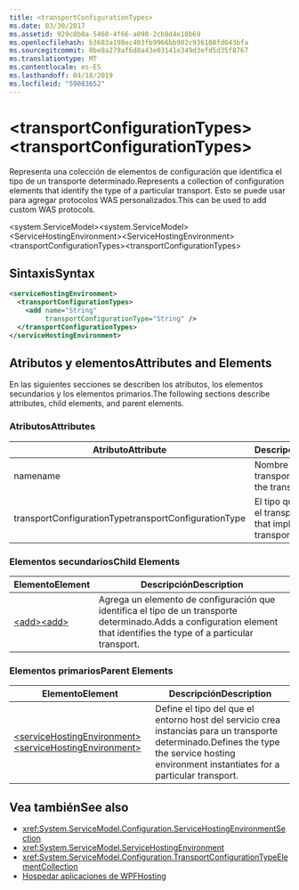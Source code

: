 ```yaml
---
title: <transportConfigurationTypes>
ms.date: 03/30/2017
ms.assetid: 929c8b0a-5460-4f66-a098-2cb8d4e10b69
ms.openlocfilehash: b3683a198ec403fb9966bb902c936108fd043bfa
ms.sourcegitcommit: 0be8a279af6d8a43e03141e349d3efd5d35f8767
ms.translationtype: MT
ms.contentlocale: es-ES
ms.lasthandoff: 04/18/2019
ms.locfileid: "59083652"
---
```

# <a name="transportconfigurationtypes"></a><span data-ttu-id="88b63-101">\<transportConfigurationTypes></span><span class="sxs-lookup"><span data-stu-id="88b63-101">\<transportConfigurationTypes></span></span>
<span data-ttu-id="88b63-102">Representa una colección de elementos de configuración que identifica el tipo de un transporte determinado.</span><span class="sxs-lookup"><span data-stu-id="88b63-102">Represents a collection of configuration elements that identify the type of a particular transport.</span></span> <span data-ttu-id="88b63-103">Esto se puede usar para agregar protocolos WAS personalizados.</span><span class="sxs-lookup"><span data-stu-id="88b63-103">This can be used to add custom WAS protocols.</span></span>  
  
 <span data-ttu-id="88b63-104">\<system.ServiceModel></span><span class="sxs-lookup"><span data-stu-id="88b63-104">\<system.ServiceModel></span></span>  
<span data-ttu-id="88b63-105">\<ServiceHostingEnvironment></span><span class="sxs-lookup"><span data-stu-id="88b63-105">\<ServiceHostingEnvironment></span></span>  
<span data-ttu-id="88b63-106">\<transportConfigurationTypes></span><span class="sxs-lookup"><span data-stu-id="88b63-106">\<transportConfigurationTypes></span></span>  
  
## <a name="syntax"></a><span data-ttu-id="88b63-107">Sintaxis</span><span class="sxs-lookup"><span data-stu-id="88b63-107">Syntax</span></span>  
  
```xml  
<serviceHostingEnvironment>
  <transportConfigurationTypes>
    <add name="String"
         transportConfigurationType="String" />
  </transportConfigurationTypes>
</serviceHostingEnvironment>
```  
  
## <a name="attributes-and-elements"></a><span data-ttu-id="88b63-108">Atributos y elementos</span><span class="sxs-lookup"><span data-stu-id="88b63-108">Attributes and Elements</span></span>  
 <span data-ttu-id="88b63-109">En las siguientes secciones se describen los atributos, los elementos secundarios y los elementos primarios.</span><span class="sxs-lookup"><span data-stu-id="88b63-109">The following sections describe attributes, child elements, and parent elements.</span></span>  
  
### <a name="attributes"></a><span data-ttu-id="88b63-110">Atributos</span><span class="sxs-lookup"><span data-stu-id="88b63-110">Attributes</span></span>  
  
|<span data-ttu-id="88b63-111">Atributo</span><span class="sxs-lookup"><span data-stu-id="88b63-111">Attribute</span></span>|<span data-ttu-id="88b63-112">Descripción</span><span class="sxs-lookup"><span data-stu-id="88b63-112">Description</span></span>|  
|---------------|-----------------|  
|<span data-ttu-id="88b63-113">name</span><span class="sxs-lookup"><span data-stu-id="88b63-113">name</span></span>|<span data-ttu-id="88b63-114">Nombre del transporte.</span><span class="sxs-lookup"><span data-stu-id="88b63-114">The name of the transport</span></span>|  
|<span data-ttu-id="88b63-115">transportConfigurationType</span><span class="sxs-lookup"><span data-stu-id="88b63-115">transportConfigurationType</span></span>|<span data-ttu-id="88b63-116">El tipo que implementa el transporte.</span><span class="sxs-lookup"><span data-stu-id="88b63-116">The type that implements the transport</span></span>|  
  
### <a name="child-elements"></a><span data-ttu-id="88b63-117">Elementos secundarios</span><span class="sxs-lookup"><span data-stu-id="88b63-117">Child Elements</span></span>  
  
|<span data-ttu-id="88b63-118">Elemento</span><span class="sxs-lookup"><span data-stu-id="88b63-118">Element</span></span>|<span data-ttu-id="88b63-119">Descripción</span><span class="sxs-lookup"><span data-stu-id="88b63-119">Description</span></span>|  
|-------------|-----------------|  
|[<span data-ttu-id="88b63-120">\<add></span><span class="sxs-lookup"><span data-stu-id="88b63-120">\<add></span></span>](../../../../../docs/framework/configure-apps/file-schema/wcf/add-of-transportconfigurationtype.md)|<span data-ttu-id="88b63-121">Agrega un elemento de configuración que identifica el tipo de un transporte determinado.</span><span class="sxs-lookup"><span data-stu-id="88b63-121">Adds a configuration element that identifies the type of a particular transport.</span></span>|  
  
### <a name="parent-elements"></a><span data-ttu-id="88b63-122">Elementos primarios</span><span class="sxs-lookup"><span data-stu-id="88b63-122">Parent Elements</span></span>  
  
|<span data-ttu-id="88b63-123">Elemento</span><span class="sxs-lookup"><span data-stu-id="88b63-123">Element</span></span>|<span data-ttu-id="88b63-124">Descripción</span><span class="sxs-lookup"><span data-stu-id="88b63-124">Description</span></span>|  
|-------------|-----------------|  
|[<span data-ttu-id="88b63-125">\<serviceHostingEnvironment></span><span class="sxs-lookup"><span data-stu-id="88b63-125">\<serviceHostingEnvironment></span></span>](../../../../../docs/framework/configure-apps/file-schema/wcf/servicehostingenvironment.md)|<span data-ttu-id="88b63-126">Define el tipo del que el entorno host del servicio crea instancias para un transporte determinado.</span><span class="sxs-lookup"><span data-stu-id="88b63-126">Defines the type the service hosting environment instantiates for a particular transport.</span></span>|  
  
## <a name="see-also"></a><span data-ttu-id="88b63-127">Vea también</span><span class="sxs-lookup"><span data-stu-id="88b63-127">See also</span></span>

- <xref:System.ServiceModel.Configuration.ServiceHostingEnvironmentSection>
- <xref:System.ServiceModel.ServiceHostingEnvironment>
- <xref:System.ServiceModel.Configuration.TransportConfigurationTypeElementCollection>
- [<span data-ttu-id="88b63-128">Hospedar aplicaciones de WPF</span><span class="sxs-lookup"><span data-stu-id="88b63-128">Hosting</span></span>](../../../../../docs/framework/wcf/feature-details/hosting.md)

